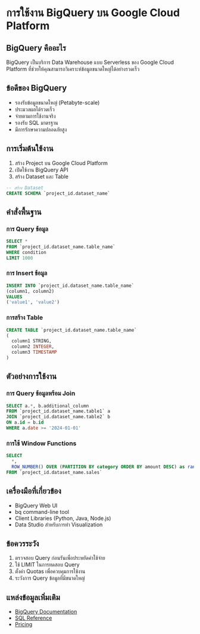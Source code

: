 # การใช้งาน BigQuery บน Google Cloud Platform

## BigQuery คืออะไร
BigQuery เป็นบริการ Data Warehouse แบบ Serverless ของ Google Cloud Platform ที่ช่วยให้คุณสามารถวิเคราะห์ข้อมูลขนาดใหญ่ได้อย่างรวดเร็ว

## ข้อดีของ BigQuery
- รองรับข้อมูลขนาดใหญ่ (Petabyte-scale)
- ประมวลผลได้รวดเร็ว
- จ่ายตามการใช้งานจริง
- รองรับ SQL มาตรฐาน
- มีการรักษาความปลอดภัยสูง

## การเริ่มต้นใช้งาน
1. สร้าง Project บน Google Cloud Platform
2. เปิดใช้งาน BigQuery API
3. สร้าง Dataset และ Table

```sql
-- สร้าง Dataset
CREATE SCHEMA `project_id.dataset_name`
```

## คำสั่งพื้นฐาน

### การ Query ข้อมูล
```sql
SELECT *
FROM `project_id.dataset_name.table_name`
WHERE condition
LIMIT 1000
```

### การ Insert ข้อมูล
```sql
INSERT INTO `project_id.dataset_name.table_name`
(column1, column2)
VALUES
('value1', 'value2')
```

### การสร้าง Table
```sql
CREATE TABLE `project_id.dataset_name.table_name`
(
  column1 STRING,
  column2 INTEGER,
  column3 TIMESTAMP
)
```

## ตัวอย่างการใช้งาน

### การ Query ข้อมูลพร้อม Join
```sql
SELECT a.*, b.additional_column
FROM `project_id.dataset_name.table1` a
JOIN `project_id.dataset_name.table2` b
ON a.id = b.id
WHERE a.date >= '2024-01-01'
```

### การใช้ Window Functions
```sql
SELECT 
  *,
  ROW_NUMBER() OVER (PARTITION BY category ORDER BY amount DESC) as rank
FROM `project_id.dataset_name.sales`
```

## เครื่องมือที่เกี่ยวข้อง
- BigQuery Web UI
- bq command-line tool
- Client Libraries (Python, Java, Node.js)
- Data Studio สำหรับการทำ Visualization

## ข้อควรระวัง
1. ตรวจสอบ Query ก่อนรันเพื่อประหยัดค่าใช้จ่าย
2. ใช้ LIMIT ในการทดสอบ Query
3. ตั้งค่า Quotas เพื่อควบคุมการใช้งาน
4. ระวังการ Query ข้อมูลที่มีขนาดใหญ่

## แหล่งข้อมูลเพิ่มเติม
- [BigQuery Documentation](https://cloud.google.com/bigquery/docs)
- [SQL Reference](https://cloud.google.com/bigquery/docs/reference/standard-sql/query-syntax)
- [Pricing](https://cloud.google.com/bigquery/pricing)